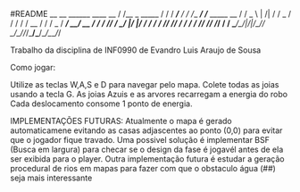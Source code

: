 #README
          __                  __   ______      ____          __
         / /__ _      _____  / /  / ____/___  / / /__  _____/ /_____  _____
    __  / / _ \ | /| / / _ \/ /  / /   / __ \/ / / _ \/ ___/ __/ __ \/ ___/
   / /_/ /  __/ |/ |/ /  __/ /  / /___/ /_/ / / /  __/ /__/ /_/ /_/ / /
  \____/\___/|__/|__/\___/_/   \____/\____/_/_/\___/\___/\__/\____/_/

Trabalho da disciplina de INF0990 de Evandro Luis Araujo de Sousa

Como jogar: 

Utilize as teclas W,A,S e D para navegar pelo mapa. 
Colete todas as joias usando a tecla G.
As joias Azuis e as arvores recarregam a energia do robo
Cada deslocamento consome 1 ponto de energia.

IMPLEMENTAÇÕES FUTURAS:
Atualmente o mapa é gerado automaticamene evitando as casas adjascentes ao ponto (0,0) para evitar que o jogador fique travado.
Uma possivel solução é implementar BSF (Busca em largura) para checar se o design da fase é jogavél antes de ela ser exibida para o player.
Outra implementação futura é estudar a geração procedural de rios em mapas para fazer com que o obstaculo água (##) seja mais interessante

